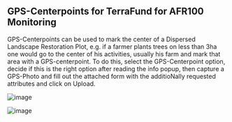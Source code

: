 ## GPS-Centerpoints for TerraFund for AFR100 Monitoring

GPS-Centerpoints can be used to mark the center of a Dispersed Landscape Restoration Plot, e.g. if a farmer plants trees on less than 3ha one would go to the center of his activities, usually his farm and mark that area with a GPS-centerpoint. To do this, select the GPS-Centerpoint option, decide if this is the right option after reading the info popup, then capture a GPS-Photo and fill out the attached form with the additioNally requested attributes and click on Upload.


![image](https://github.com/Wells-for-Zoe/book/assets/97762115/f48a921d-a6b9-4fbb-9e55-0da7a9863f3e)

![image](https://github.com/Wells-for-Zoe/book/assets/97762115/8e6f6340-5d1d-4428-83c5-8d292f7be27a)


